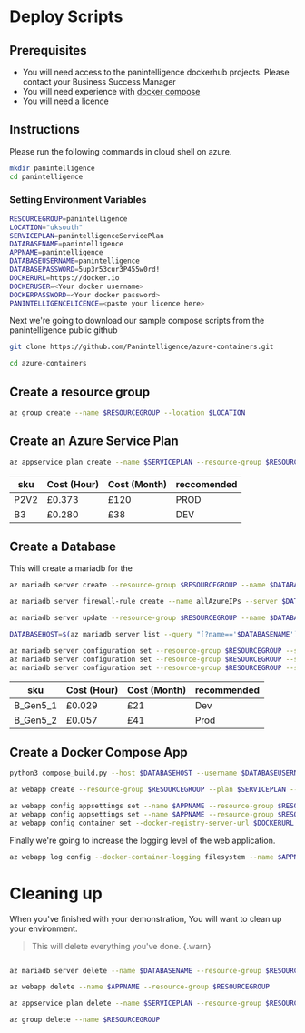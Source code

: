 # Deploy Scripts

## Prerequisites
- You will need access to the panintelligence dockerhub projects.  Please contact your Business Success Manager
- You will need experience with [docker compose](https://docs.docker.com/compose/)
- You will need a licence

## Instructions

Please run the following commands in cloud shell on azure.

```bash
mkdir panintelligence
cd panintelligence
```

### Setting Environment Variables

```bash
RESOURCEGROUP=panintelligence
LOCATION="uksouth"
SERVICEPLAN=panintelligenceServicePlan
DATABASENAME=panintelligence
APPNAME=panintelligence
DATABASEUSERNAME=panintelligence
DATABASEPASSWORD=5up3r53cur3P455w0rd!
DOCKERURL=https://docker.io
DOCKERUSER=<Your docker username>
DOCKERPASSWORD=<Your docker password>
PANINTELLIGENCELICENCE=<paste your licence here>
```

Next we're going to download our sample compose scripts from the panintelligence public github

```bash
git clone https://github.com/Panintelligence/azure-containers.git

cd azure-containers

```

## Create a resource group

```bash
az group create --name $RESOURCEGROUP --location $LOCATION

```

## Create an Azure Service Plan

```bash
az appservice plan create --name $SERVICEPLAN --resource-group $RESOURCEGROUP --sku B3 --is-linux

```
|sku|Cost (Hour)|Cost (Month)|reccomended|
|--|--|--|--|
|P2V2|£0.373|£120|PROD|
|B3|£0.280|£38|DEV|


## Create a Database

This will create a mariadb for the 

```bash
az mariadb server create --resource-group $RESOURCEGROUP --name $DATABASENAME --location $LOCATION --admin-user $DATABASEUSERNAME --admin-password $DATABASEPASSWORD --sku-name B_Gen5_1 --version 10.3

az mariadb server firewall-rule create --name allAzureIPs --server $DATABASENAME --resource-group $RESOURCEGROUP --start-ip-address 0.0.0.0 --end-ip-address 0.0.0.0

az mariadb server update --resource-group $RESOURCEGROUP --name $DATABASENAME --ssl-enforcement Disabled

DATABASEHOST=$(az mariadb server list --query "[?name=='$DATABASENAME'].fullyQualifiedDomainName" --output tsv)

az mariadb server configuration set --resource-group $RESOURCEGROUP --server $DATABASENAME --name lower_case_table_names --value 1
az mariadb server configuration set --resource-group $RESOURCEGROUP --server $DATABASENAME --name sql_mode --value NO_AUTO_VALUE_ON_ZERO
az mariadb server configuration set --resource-group $RESOURCEGROUP --server $DATABASENAME --name log_bin_trust_function_creators --value ON
```

|sku|Cost (Hour)|Cost (Month)|recommended|
|--|--|--|--|
|B_Gen5_1|£0.029|£21|Dev|
|B_Gen5_2|£0.057|£41|Prod|

## Create a Docker Compose App

```bash
python3 compose_build.py --host $DATABASEHOST --username $DATABASEUSERNAME --password $DATABASEPASSWORD --licence $PANINTELLIGENCELICENCE

az webapp create --resource-group $RESOURCEGROUP --plan $SERVICEPLAN --name $APPNAME --multicontainer-config-type COMPOSE --multicontainer-config-file docker-compose-panintelligence-separates.yml --docker-registry-server-user $DOCKERUSER --docker-registry-server-password $DOCKERPASSWORD

az webapp config appsettings set --name $APPNAME --resource-group $RESOURCEGROUP --settings WEBSITES_ENABLE_APP_SERVICE_STORAGE=true
az webapp config appsettings set --name $APPNAME --resource-group $RESOURCEGROUP --settings WEBSITES_CONTAINER_START_TIME_LIMIT=300
az webapp config container set --docker-registry-server-url $DOCKERURL --docker-registry-server-password $DOCKERPASSWORD --docker-registry-server-user $DOCKERUSER --name $APPNAME --resource-group $RESOURCEGROUP
```

Finally we're going to increase the logging level of the web application.

```bash
az webapp log config --docker-container-logging filesystem --name $APPNAME --resource-group $RESOURCEGROUP
```

# Cleaning up

When you've finished with your demonstration, You will want to clean up your environment.  

> This will delete everything you've done.
{.warn}

```bash

az mariadb server delete --name $DATABASENAME --resource-group $RESOURCEGROUP

az webapp delete --name $APPNAME --resource-group $RESOURCEGROUP 

az appservice plan delete --name $SERVICEPLAN --resource-group $RESOURCEGROUP

az group delete --name $RESOURCEGROUP

```